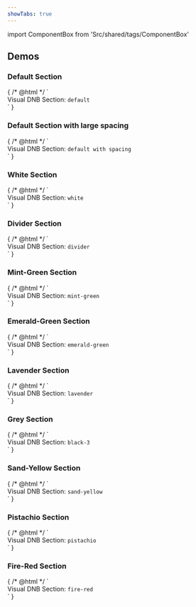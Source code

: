 ```yaml
---
showTabs: true
---
```


import ComponentBox from 'Src/shared/tags/ComponentBox'

## Demos

### Default Section

<ComponentBox hideCode data-visual-test="section-default">
	{
	/* @html */ `
<Section>
  Visual DNB Section: <code className="dnb-code">default</code>
</Section>
`
	}
</ComponentBox>

### Default Section with large spacing

<ComponentBox hideCode data-visual-test="section-spacing">
	{
	/* @html */ `
<Section spacing="large">
  Visual DNB Section: <code className="dnb-code">default with spacing</code>
</Section>
`
	}
</ComponentBox>

### White Section

<ComponentBox hideCode data-visual-test="section-white">
	{
	/* @html */ `
<Section spacing="true" style_type="white">
  Visual DNB Section: <code className="dnb-code">white</code>
</Section>
`
	}
</ComponentBox>

### Divider Section

<ComponentBox hideCode data-visual-test="section-divider">
	{
	/* @html */ `
<Section spacing="true" style_type="divider">
  Visual DNB Section: <code className="dnb-code">divider</code>
</Section>
`
	}
</ComponentBox>

### Mint-Green Section

<ComponentBox hideCode data-visual-test="section-mint-green">
	{
	/* @html */ `
<Section spacing="true" style_type="mint-green">
  Visual DNB Section: <code className="dnb-code">mint-green</code>
</Section>
`
	}
</ComponentBox>

### Emerald-Green Section

<ComponentBox hideCode data-visual-test="section-emerald-green">
	{
	/* @html */ `
<Section spacing="true" style_type="emerald-green">
  Visual DNB Section: <code className="dnb-code">emerald-green</code>
</Section>
`
	}
</ComponentBox>

### Lavender Section

<ComponentBox data-visual-test="section-lavender">
	{
	/* @html */ `
<Section spacing="true" style_type="lavender">
  Visual DNB Section: <code className="dnb-code">lavender</code>
</Section>
`
	}
</ComponentBox>

### Grey Section

<ComponentBox data-visual-test="section-black-3">
	{
	/* @html */ `
<Section spacing="true" style_type="black-3">
  Visual DNB Section: <code className="dnb-code">black-3</code>
</Section>
`
	}
</ComponentBox>

### Sand-Yellow Section

<ComponentBox data-visual-test="section-sand-yellow">
	{
	/* @html */ `
<Section spacing="true" style_type="sand-yellow">
  Visual DNB Section: <code className="dnb-code">sand-yellow</code>
</Section>
`
	}
</ComponentBox>

### Pistachio Section

<ComponentBox data-visual-test="section-pistachio">
	{
	/* @html */ `
<Section spacing="true" style_type="pistachio">
  Visual DNB Section: <code className="dnb-code">pistachio</code>
</Section>
`
	}
</ComponentBox>

### Fire-Red Section

<ComponentBox data-visual-test="section-fire-red">
	{
	/* @html */ `
<Section spacing="true" style_type="fire-red">
  Visual DNB Section: <code className="dnb-code">fire-red</code>
</Section>
`
	}
</ComponentBox>
